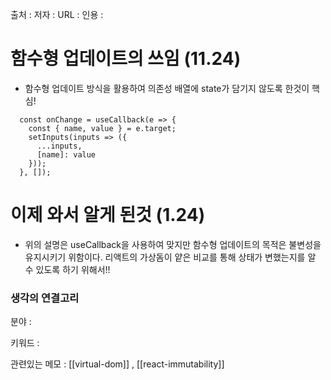 ---
---


출처 :
저자 :
URL : 
인용 : 

# 함수형 업데이트의 쓰임 (11.24)
- 함수형 업데이트 방식을 활용하여 의존성 배열에 state가 담기지 않도록 한것이 핵심!

```
  const onChange = useCallback(e => {
    const { name, value } = e.target;
    setInputs(inputs => ({
      ...inputs,
      [name]: value
    }));
  }, []);
```


# 이제 와서 알게 된것 (1.24)
- 위의 설명은 useCallback을 사용하여  맞지만 함수형 업데이트의 목적은  불변성을 유지시키기 위함이다. 리액트의 가상돔이 얕은 비교를 통해 상태가 변했는지를 알 수 있도록 하기 위해서!! 

### 생각의 연결고리
분야 :

키워드 :

관련있는 메모 : [[virtual-dom]] , [[react-immutability]]
